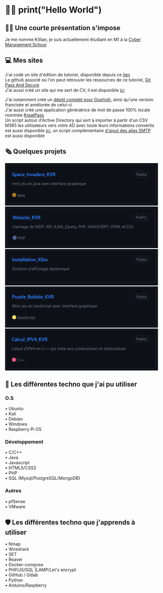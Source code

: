 # 👨‍💻 print("Hello World")

## 👨‍🎓 Une courte présentation s'impose
Je me nomme Killian, je suis actuellement étudiant en M1 à la [Cyber Management School](https://www.cyber-management-school.com/)

## 💻 Mes sites
J'ai codé un site d'édition de tutoriel, disponible depuis ce [lien](https://passandsecure.fr/)<br>
Le github associé où l'on peut retrouver les ressources de ce tutoriel, [Git Pass And Secure](https://github.com/PassAndSecure/)<br>
J'ai aussi créé un site qui me sert de CV, il est disponible [ici](https://kvrcybertechno.online/)<br>

J'ai notamment créé un [dépôt complet pour Gophish](https://github.com/PassAndSecure/Template_Gophish), ainsi qu'une version francisée et améliorée de celui-ci <br>
J'ai aussi créé une application génératrice de mot de passe 100% locale nommée [KreatPass](https://github.com/Kirua6/KreatPass)<br>
Un script autour d'Active Directory qui sert à importer à partir d'un CSV M365 les utilisateurs vers votre AD avec toute leurs informations convertis est aussi disponible [ici](https://github.com/Kirua6/Creating_Active_Directory_Users_By_Csv_M365), un script complémentaire [d'ajout des alias SMTP](https://github.com/Kirua6/Add_Alias_SMTP_User_AD) est aussi disponible

## 🗞️ Quelques projets 
[![Space_Invaders_KVR](https://github.com/Kirua6/Kirua6/blob/main/Images/space_i.PNG)](https://github.com/Kirua6/Space_Invaders_KVR) 
[![Website_KVR](https://github.com/Kirua6/Kirua6/blob/main/Images/Website_i.PNG)](https://github.com/Kirua6/Website_KVR)
[![Installation_Xibo](https://github.com/Kirua6/Kirua6/blob/main/Images/xibo_i.PNG)](https://github.com/Kirua6/Installation_Xibo)
[![Puzzle_Bobble_KVR](https://github.com/Kirua6/Kirua6/blob/main/Images/puzzle_i.PNG)](https://github.com/Kirua6/Puzzle_Bobble_KVR)
[![Calcul_IPV4_KVR](https://github.com/Kirua6/Kirua6/blob/main/Images/ipv4_i.PNG)](https://github.com/Kirua6/Calcul_IPV4_KVR)
<!--[![Labyrinthe_en_java](https://github.com/Kirua6/Kirua6/blob/main/Images/labyri.PNG)](https://github.com/Kirua6/Labyrinthe_en_java)-->

## 🧰 Les différentes techno que j'ai pu utiliser
### O.S 
• Ubuntu <br>
• Kali <br>
• Debian <br>
• Windows <br>
• Raspberry Pi OS <br>
### Développement
• C/C++ <br>
• Java <br>
• Javascript <br>
• HTML5/CSS3 <br>
• PHP <br>
• SQL (Mysql/PostgreSQL/MongoDB) <br>
### Autres
• pfSense <br>
• VMware <br>

## 🛡️ Les différentes techno que j'apprends à utiliser 
• Nmap <br>
• Wireshark <br>
• SET <br>
• Reaver <br>
• Docker-compose <br>
• PHP/JS/SQL |LAMP/Let's encrypt <br>
• GitHub / Gitlab <br>
• Python <br>
• Arduino/Raspberry 

